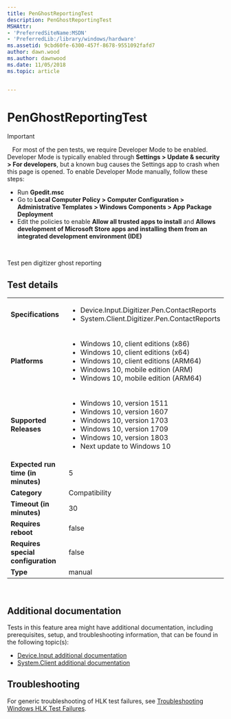 ```yaml
---
title: PenGhostReportingTest
description: PenGhostReportingTest
MSHAttr:
- 'PreferredSiteName:MSDN'
- 'PreferredLib:/library/windows/hardware'
ms.assetid: 9cbd60fe-6300-457f-8678-9551092fafd7
author: dawn.wood
ms.author: dawnwood
ms.date: 11/05/2018
ms.topic: article


---
```


# <span id="p_hlk_test.e04c2870-3ccb-4d65-b224-94786baced8f"></span>PenGhostReportingTest

>[!IMPORTANT]
>  
For most of the pen tests, we require Developer Mode to be enabled. Developer Mode is typically enabled through **Settings &gt; Update & security &gt; For developers**, but a known bug causes the Settings app to crash when this page is opened. To enable Developer Mode manually, follow these steps:

-   Run **Gpedit.msc**
-   Go to **Local Computer Policy &gt; Computer Configuration &gt; Administrative Templates &gt; Windows Components &gt; App Package Deployment**
-   Edit the policies to enable **Allow all trusted apps to install** and **Allows development of Microsoft Store apps and installing them from an integrated development environment (IDE)**

 

Test pen digitizer ghost reporting

## Test details
|||
|---|---|
| **Specifications**  | <ul><li>Device.Input.Digitizer.Pen.ContactReports</li><li>System.Client.Digitizer.Pen.ContactReports</li></ul> |  
| **Platforms**   | <ul><li>Windows 10, client editions (x86)</li><li>Windows 10, client editions (x64)</li><li>Windows 10, client editions (ARM64)</li><li>Windows 10, mobile edition (ARM)</li><li>Windows 10, mobile edition (ARM64)</li></ul> |
| **Supported Releases** | <ul><li>Windows 10, version 1511</li><li>Windows 10, version 1607</li><li>Windows 10, version 1703</li><li>Windows 10, version 1709</li><li>Windows 10, version 1803</li><li>Next update to Windows 10</li></ul> |
|**Expected run time (in minutes)**| 5 |
|**Category**| Compatibility |
|**Timeout (in minutes)**| 30 |
|**Requires reboot**| false |
|**Requires special configuration**| false |
|**Type**| manual |

 

## <span id="Additional_documentation"></span><span id="additional_documentation"></span><span id="ADDITIONAL_DOCUMENTATION"></span>Additional documentation


Tests in this feature area might have additional documentation, including prerequisites, setup, and troubleshooting information, that can be found in the following topic(s):

-   [Device.Input additional documentation](device-input-additional-documentation.md)
-   [System.Client additional documentation](system-client-additional-documentation.md)

## <span id="Troubleshooting"></span><span id="troubleshooting"></span><span id="TROUBLESHOOTING"></span>Troubleshooting


For generic troubleshooting of HLK test failures, see [Troubleshooting Windows HLK Test Failures](..\user\troubleshooting-windows-hlk-test-failures.md).

 

 






